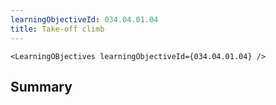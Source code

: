 ```yaml
---
learningObjectiveId: 034.04.01.04
title: Take-off climb
---
```


```tsx eval
<LearningOBjectives learningObjectiveId={034.04.01.04} />
```

## Summary

